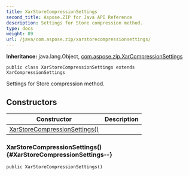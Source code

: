 ```yaml
---
title: XarStoreCompressionSettings
second_title: Aspose.ZIP for Java API Reference
description: Settings for Store compression method.
type: docs
weight: 89
url: /java/com.aspose.zip/xarstorecompressionsettings/
---
```


**Inheritance:**
java.lang.Object, [com.aspose.zip.XarCompressionSettings](../../com.aspose.zip/xarcompressionsettings)
```
public class XarStoreCompressionSettings extends XarCompressionSettings
```

Settings for Store compression method.
## Constructors

| Constructor | Description |
| --- | --- |
| [XarStoreCompressionSettings()](#XarStoreCompressionSettings--) |  |
### XarStoreCompressionSettings() {#XarStoreCompressionSettings--}
```
public XarStoreCompressionSettings()
```


